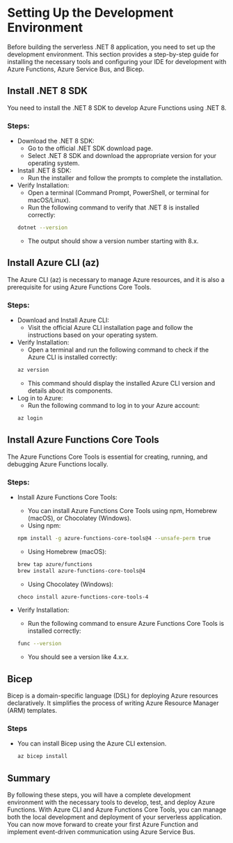 # Setting Up the Development Environment

Before building the serverless .NET 8 application, you need to set up the development environment. This section provides a step-by-step guide for installing the necessary tools and configuring your IDE for development with Azure Functions, Azure Service Bus, and Bicep.

## Install .NET 8 SDK

You need to install the .NET 8 SDK to develop Azure Functions using .NET 8.

### Steps:

- Download the .NET 8 SDK:
  - Go to the official .NET SDK download page.
  - Select .NET 8 SDK and download the appropriate version for your operating system.
- Install .NET 8 SDK:
  - Run the installer and follow the prompts to complete the installation.
- Verify Installation:
  - Open a terminal (Command Prompt, PowerShell, or terminal for macOS/Linux).
  - Run the following command to verify that .NET 8 is installed correctly:
  ```bash
  dotnet --version
  ```
  - The output should show a version number starting with 8.x.

## Install Azure CLI (az)

The Azure CLI (az) is necessary to manage Azure resources, and it is also a prerequisite for using Azure Functions Core Tools.

### Steps:

- Download and Install Azure CLI:
  - Visit the official Azure CLI installation page and follow the instructions based on your operating system.
- Verify Installation:
  - Open a terminal and run the following command to check if the Azure CLI is installed correctly:
  ```bash
  az version
  ```
  - This command should display the installed Azure CLI version and details about its components.
- Log in to Azure:
  - Run the following command to log in to your Azure account:
  ```bash
  az login
  ```

## Install Azure Functions Core Tools

The Azure Functions Core Tools is essential for creating, running, and debugging Azure Functions locally.

### Steps:

- Install Azure Functions Core Tools:

  - You can install Azure Functions Core Tools using npm, Homebrew (macOS), or Chocolatey (Windows).
  - Using npm:

  ```bash
  npm install -g azure-functions-core-tools@4 --unsafe-perm true
  ```

  - Using Homebrew (macOS):

  ```bash
  brew tap azure/functions
  brew install azure-functions-core-tools@4
  ```

  - Using Chocolatey (Windows):

  ```bash
  choco install azure-functions-core-tools-4
  ```

- Verify Installation:
  - Run the following command to ensure Azure Functions Core Tools is installed correctly:
  ```bash
  func --version
  ```
  - You should see a version like 4.x.x.

## Bicep

Bicep is a domain-specific language (DSL) for deploying Azure resources declaratively. It simplifies the process of writing Azure Resource Manager (ARM) templates.

### Steps

- You can install Bicep using the Azure CLI extension.

  ```bash
  az bicep install
  ```

## Summary

By following these steps, you will have a complete development environment with the necessary tools to develop, test, and deploy Azure Functions. With Azure CLI and Azure Functions Core Tools, you can manage both the local development and deployment of your serverless application. You can now move forward to create your first Azure Function and implement event-driven communication using Azure Service Bus.
